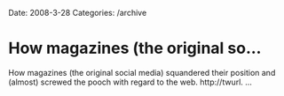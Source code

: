 Date: 2008-3-28
Categories: /archive

# How magazines (the original so...

How magazines (the original social media) squandered their position and (almost) screwed the pooch with regard to the web. http://twurl. ...
